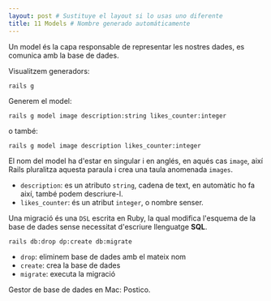 ```yaml
---
layout: post # Sustituye el layout si lo usas uno diferente
title: 11 Models # Nombre generado automáticamente
---
```


Un model és la capa responsable de representar les nostres dades, es comunica amb la base de dades.


Visualitzem generadors:

    rails g

Generem el model:

    rails g model image description:string likes_counter:integer

o també:

    rails g model image description likes_counter:integer

El nom del model ha d'estar en singular i en anglés, en aqués cas `image`, així Rails pluralitza aquesta paraula i crea una taula anomenada `images`.

- `description`: es un atributo `string`, cadena de text, en automàtic ho fa així, també podem descriure-l.
- `likes_counter`: és un atribut `integer`, o nombre senser.

Una migració és una `DSL` escrita en Ruby, la qual modifica l'esquema  de la base de dades sense necessitat d'escriure llenguatge **SQL**.

    rails db:drop dp:create db:migrate

- `drop`: eliminem base de dades amb el mateix nom
- `create`: crea la base de dades
- `migrate`: executa la migració

Gestor de base de dades en Mac: Postico.


